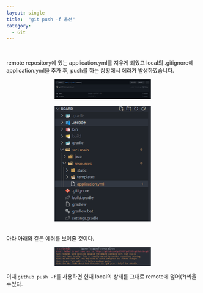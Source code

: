 ```yaml
---
layout: single
title:  "git push -f 옵션"
category:
  - Git
---
```


<br/>

remote repository에 있는 application.yml를 지우게 되었고 local의 .gitignore에 application.yml을 추가 후, push를 하는 상황에서 에러가 발생하였습니다.
<br/>

<p align="center">
    <img src="/images/before_githubf.png" width="50%" class="image__border">
</p>

<p align="center">
    <img src="/images/local.png" width="50%" class="image__border">
</p>
<br/>
아라 아래와 같은 에러를 보여줄 것이다.
<p align="center">
    <img src="/images/push_error.png" width="50%" class="image__border">
</p>

이때  `github push -f`를 사용하면 현재 local의 상태를 그대로 remote에 덮어(?)씌울수있다.
